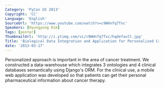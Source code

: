 ```yaml
---
Category: 'PyCon US 2013'
Copyright: 'CC'
Language: 'English'
SourceUrl: 'https://www.youtube.com/watch?v=c9WHnfq7Txc'
Speakers: [Hyungyong Kim]
Tags: [poster]
ThumbnailUrl: 'http://i.ytimg.com/vi/c9WHnfq7Txc/hqdefault.jpg'
Title: 'Biological Data Integration and Application for Personalized Cancer Treatment'
date: '2013-03-17'
---
```

Personalized approach is important in the area of cancer treatment.  We constructed a data-warehouse which integrates 3 ontologies and 4 clinical databases semantically using Django's ORM. For the clinical use, a mobile web application was developed so that patients can get their personal pharmaceutical information about cancer therapy.